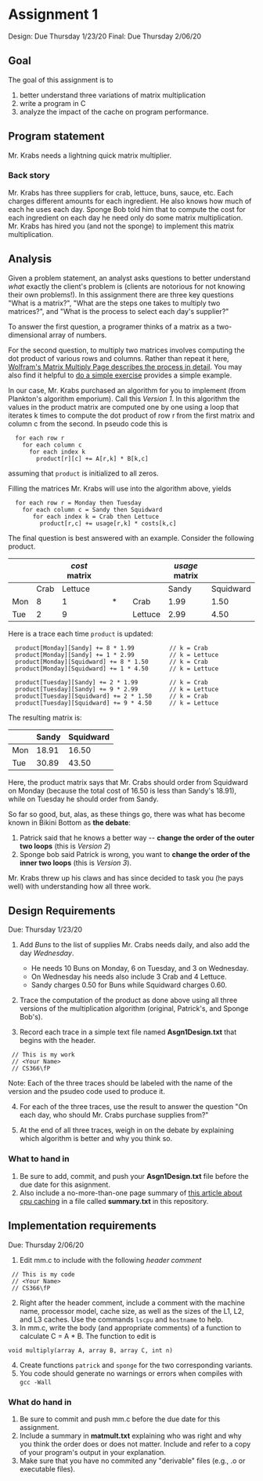 # Assignment 1
Design: Due Thursday 1/23/20
Final: Due Thursday 2/06/20

## Goal
The goal of this assignment is to 
1. better understand three variations of matrix multiplication
2. write a program in C
3. analyze the impact of the cache on program performance.

## Program statement
Mr. Krabs needs a lightning quick matrix multiplier.

### Back story
Mr. Krabs has three suppliers for crab, lettuce, buns, sauce, etc.
Each charges different amounts for each ingredient.
He also knows how much of each he uses each day.
Sponge Bob told him that to compute the cost for each ingredient on each
day he need only do some matrix multiplication.
Mr. Krabs has hired you (and not the sponge) to implement this matrix
multiplication.

## Analysis
Given a problem statement, an analyst asks questions to better understand
*what* exactly the client's problem is (clients are notorious for not
knowing their own problems!).
In this assignment there are three key questions "What is a matrix?",
"What are the steps one takes to multiply two matrices?", and
"What is the process to select each day's supplier?"


To answer the first question, a programer thinks of a matrix as a two-dimensional array
of numbers.

For the second question, to multiply two matrices involves computing the dot product of
various rows and columns.
Rather than repeat it here, [Wolfram's Matrix Multiply Page describes the process in
detail](http://mathworld.wolfram.com/MatrixMultiplication.html "Wolfram's Matrix Multiply Page").
You may also find it helpful to [do a simple exercise](https://www.mathsisfun.com/algebra/matrix-multiplying.html "Matrix Multiple Exercise") provides
a simple example.


In our case, Mr. Krabs purchased an algorithm for you to implement (from
Plankton's algorithm emporium).
Call this *Version 1*.
In this algorithm the values in the product matrix are computed one by one
using a loop that iterates k times to compute the dot product of row r from
the first matrix and column c from the second.
In pseudo code this is
```
  for each row r
    for each column c
      for each index k
        product[r][c] += A[r,k] * B[k,c]
```

assuming that `product` is initialized to all zeros.


Filling the matrices Mr. Krabs will use into the algorithm above, yields
```
  for each row r = Monday then Tuesday
    for each column c = Sandy then Squidward
       for each index k = Crab then Lettuce
         product[r,c] += usage[r,k] * costs[k,c]
```

The final question is best answered with an example.
Consider the following product.

||| *cost* matrix|||||*usage* matrix||
|---|---|---|---|---|---|---|---|---|
||Crab|Lettuce|||||Sandy|Squidward|
|Mon|8|1||\*||Crab|1.99|1.50|
|Tue|2|9||||Lettuce|2.99|4.50|

Here is a trace each time `product` is updated:
```
  product[Monday][Sandy] += 8 * 1.99          // k = Crab
  product[Monday][Sandy] += 1 * 2.99          // k = Lettuce
  product[Monday][Squidward] += 8 * 1.50      // k = Crab
  product[Monday][Squidward] += 1 * 4.50      // k = Lettuce

  product[Tuesday][Sandy] += 2 * 1.99         // k = Crab
  product[Tuesday][Sandy] += 9 * 2.99         // k = Lettuce
  product[Tuesday][Squidward] += 2 * 1.50     // k = Crab
  product[Tuesday][Squidward] += 9 * 4.50     // k = Lettuce
```

The resulting matrix is:

||Sandy|Squidward|
|---|---|---|
|Mon|18.91|16.50|
|Tue|30.89|43.50|

Here, the product matrix says that Mr. Crabs should order from Squidward on
Monday (because the total cost of 16.50 is less than Sandy's 18.91), while on
Tuesday he should order from Sandy.

So far so good, but, alas, as these things go, there was what has become
known in Bikini Bottom as **the debate**:
1. Patrick said that he knows a better way -- **change the order of the outer
two loops** (this is *Version 2*)
2. Sponge bob said Patrick is wrong, you want to **change the order of the inner
two loops** (this is *Version 3*).

Mr. Krabs threw up his claws and has since decided to task you (he pays well)
with understanding how all three work.

## Design Requirements
Due: Thursday 1/23/20

1. Add *Buns* to the list of supplies Mr. Crabs needs daily, and also add the
day *Wednesday*.  
    * He needs 10 Buns on Monday, 6 on Tuesday, and 3 on Wednesday.  
    * On Wednesday his needs also include 3 Crab and 4 Lettuce.  
    * Sandy charges 0.50 for Buns while Squidward charges 0.60.  

2. Trace the computation of the product as done above using all three versions of
the multiplication algorithm (original, Patrick's, and Sponge Bob's).

3. Record each trace in a simple text file named **Asgn1Design.txt** that begins with the header.
```
 // This is my work
 // <Your Name>
 // CS366\fP
```

Note: Each of the three traces should be labeled with the name of the version and the psudeo code used to produce it.

4. For each of the three traces, use the result to answer the
question "On each day, who should Mr. Crabs purchase supplies from?"

5. At the end of all three traces, weigh in on the debate by explaining which
algorithm is better and why you think so.

### What to hand in
1. Be sure to add, commit, and push your **Asgn1Design.txt** file before the due date for this asignment.
2. Also include a no-more-than-one page summary of [this article about cpu caching](https://www.extremetech.com/extreme/188776-how-l1-and-l2-cpu-caches-work-and-why-theyre-an-essential-part-of-modern-chips "Caching article") in a file called **summary.txt** in this repository.

## Implementation requirements
Due: Thursday 2/06/20

1. Edit mm.c to include with the following *header comment*
```
 // This is my code
 // <Your Name>
 // CS366\fP
```
2. Right after the header comment, include a comment with the machine name,
processor model, cache size, as
well as the sizes of the L1, L2, and L3 caches.  Use the commands `lscpu` and `hostname` to help.  
3. In mm.c, write the body (and appropriate comments) of a function to calculate C = A * B. The function to edit is 
```
void multiply(array A, array B, array C, int n)
```  

4. Create functions `patrick` and `sponge` for the two corresponding variants.
5. You code should generate no warnings or errors when compiles with `gcc -Wall`

### What do hand in
1. Be sure to commit and push mm.c before the due date for this assignment.
2. Include a summary in **matmult.txt** explaining who was right and why you think the order does or does not matter. Include and refer to a copy of your program's output in your explanation.
3. Make sure that you have no commited any "derivable" files (e.g., .o or executable files).
